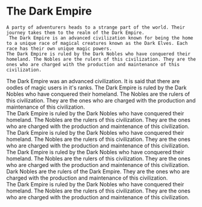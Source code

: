 # The Dark Empire    
    A party of adventurers heads to a strange part of the world. Their journey takes them to the realm of the Dark Empire.  
     The Dark Empire is an advanced civilization known for being the home to a unique race of magical creatures known as the Dark Elves. Each race has their own unique magic powers.                                
    The Dark Empire is ruled by the Dark Nobles who have conquered their homeland. The Nobles are the rulers of this civilization. They are the ones who are charged with the production and maintenance of this civilization.   
   The Dark Empire was an advanced civilization. It is said that there are oodles of magic users in it's ranks.                         The Dark Empire is ruled by the Dark Nobles who have conquered their homeland. The Nobles are the rulers of this civilization. They are the ones who are charged with the production and maintenance of this civilization.  
   The Dark Empire is ruled by the Dark Nobles who have conquered their homeland. The Nobles are the rulers of this civilization. They are the ones who are charged with the production and maintenance of this civilization.                          
   The Dark Empire is ruled by the Dark Nobles who have conquered their homeland. The Nobles are the rulers of this civilization. They are the ones who are charged with the production and maintenance of this civilization.  
   The Dark Empire is ruled by the Dark Nobles who have conquered their homeland. The Nobles are the rulers of this civilization. They are the ones who are charged with the production and maintenance of this civilization.    Dark Nobles are the rulers of the Dark Empire. They are the ones who are charged with the production and maintenance of this civilization.  
    The Dark Empire is ruled by the Dark Nobles who have conquered their homeland. The Nobles are the rulers of this civilization. They are the ones who are charged with the production and maintenance of this civilization.